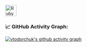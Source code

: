 <a href="https://www.ruby-lang.org/en/" target="_blank" rel="noreferrer"><img src="https://raw.githubusercontent.com/danielcranney/readme-generator/main/public/icons/skills/ruby-colored.svg" width="36" height="36" alt="Ruby" /></a>

### 📈 GitHub Activity Graph:
[![vtodorchuk's github activity graph](https://github-readme-activity-graph.cyclic.app/graph?username=vladyslav-todorchuk-rg&theme=github-compact)](https://github.com/BEPb/github-readme-activity-graph)

